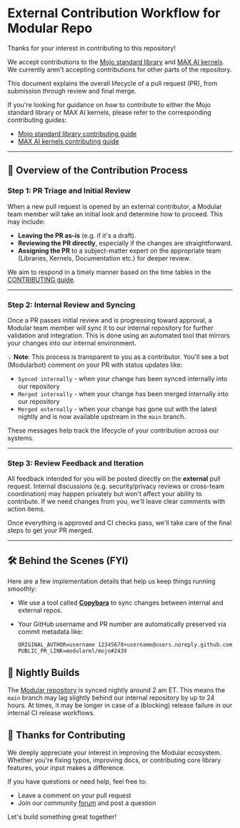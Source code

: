# External Contribution Workflow for Modular Repo

Thanks for your interest in contributing to this repository!

We accept contributions to the [Mojo standard library](./mojo) and
[MAX AI kernels](./max/kernels). We currently aren't accepting
contributions for other parts of the repository.

This document explains
the overall lifecycle of a pull request (PR), from submission
through review and final merge.

If you're looking for guidance on *how* to contribute to either
the Mojo standard library or MAX AI kernels, please refer to the
corresponding contributing guides:

- [Mojo standard library contributing guide](mojo/CONTRIBUTING.md)
- [MAX AI kernels contributing guide](max/kernels/CONTRIBUTING.md)

---

## 🧭 Overview of the Contribution Process

### Step 1: PR Triage and Initial Review

When a new pull request is opened by an external contributor, a Modular team
member will take an initial look and determine how to proceed. This may include:

- **Leaving the PR as-is** (e.g. if it's a draft).
- **Reviewing the PR directly**, especially if the changes are straightforward.
- **Assigning the PR** to a subject-matter expert on the appropriate team
  (Libraries, Kernels, Documentation etc.) for deeper review.

We aim to respond in a timely manner based on the time tables in the
[CONTRIBUTING guide](mojo/CONTRIBUTING.md#guidelines-for-review-time).

---

### Step 2: Internal Review and Syncing

Once a PR passes initial review and is progressing toward approval, a Modular
team member will sync it to our internal repository for further validation and
integration. This is done using an automated tool that mirrors your changes into
our internal environment.

💡 **Note**: This process is transparent to you as a contributor. You'll see a
bot (Modularbot) comment on your PR with status updates like:

- `Synced internally` - when your change has been synced internally into our
  repository
- `Merged internally` - when your change has been merged internally into our
  repository
- `Merged externally` - when your change has gone out with the latest nightly and
  is now available upstream in the `main` branch.

These messages help track the lifecycle of your contribution across our systems.

---

### Step 3: Review Feedback and Iteration

All feedback intended for you will be posted directly on the **external** pull
request. Internal discussions (e.g. security/privacy reviews or cross-team
coordination) may happen privately but won't affect your ability to contribute.
If we need changes from you, we'll leave clear comments with action items.

Once everything is approved and CI checks pass, we'll take care of the final
steps to get your PR merged.

---

## 🛠️ Behind the Scenes (FYI)

Here are a few implementation details that help us keep things running smoothly:

- We use a tool called [**Copybara**](https://github.com/google/copybara) to
  sync changes between internal and external repos.
- Your GitHub username and PR number are automatically preserved via commit
  metadata like:

    ```plaintext
    ORIGINAL_AUTHOR=username 12345678+username@users.noreply.github.com
    PUBLIC_PR_LINK=modularml/mojo#2439

    ```

## 🌙 Nightly Builds

The [Modular repository](https://github.com/modular/modular) is synced nightly
around 2 am ET. This means the `main` branch may lag slightly behind our
internal repository by up to 24 hours. At times, it may be longer in case of a
(blocking) release failure in our internal CI release workflows.

## 🙌 Thanks for Contributing

We deeply appreciate your interest in improving the Modular ecosystem. Whether
you're fixing typos, improving docs, or contributing core library features, your
input makes a difference.

If you have questions or need help, feel free to:

- Leave a comment on your pull request
- Join our community [forum](https://forum.modular.com/) and post a question

Let's build something great together!
